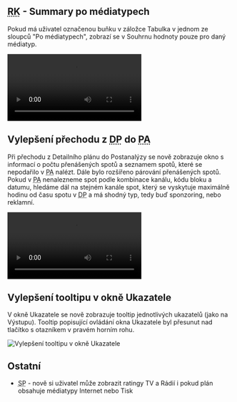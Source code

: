 ﻿---
categories: [fenix]
layout: fenix
---
## <abbr title="Reachové křivky">RK</abbr> - Summary po médiatypech
Pokud má uživatel označenou buňku v záložce Tabulka v jednom ze sloupců "Po médiatypech", zobrazí se v Souhrnu hodnoty pouze pro daný médiatyp.

<video src="{{site.url}}/data/pomediatypech.mp4" type="video/mp4" controls>Summary po médiatypech</video>

## Vylepšení přechodu z <abbr title="Detailní plán">DP</abbr> do <abbr title="Postanalýza">PA</abbr>
Při přechodu z Detailního plánu do Postanalýzy se nově zobrazuje okno s informací o počtu přenášených spotů a seznamem spotů, které se nepodařilo v <abbr title="Postanalýza">PA</abbr> nalézt. Dále bylo rozšířeno párování přenášených spotů. Pokud v <abbr title="Postanalýza">PA</abbr> nenalezneme spot podle kombinace kanálu, kódu bloku a datumu, hledáme dál na stejném kanále spot, který se vyskytuje maximálně hodinu od času spotu v <abbr title="Detailní plán">DP</abbr> a má shodný typ, tedy buď sponzoring, nebo reklamní. 

<video src="{{site.url}}/data/dpdopahlaska.mp4" type="video/mp4" controls>Hláška při přechodu do PA</video>

## Vylepšení tooltipu v okně Ukazatele
V okně Ukazatele se nově zobrazuje tooltip jednotlivých ukazatelů (jako na Výstupu). Tooltip popisující ovládání okna Ukazatele byl přesunut nad tlačítko s otazníkem v pravém horním rohu.

![Vylepšení tooltipu v okně Ukazatele]({{site.url}}/data/tooltipvukazatele.gif "Vylepšení tooltipu v okně Ukazatele")

## Ostatní
<ul><li><abbr title="Strategický plán">SP</abbr> - nově si uživatel může zobrazit ratingy TV a Rádií i pokud plán obsahuje médiatypy Internet nebo Tisk</li>
</ul>
